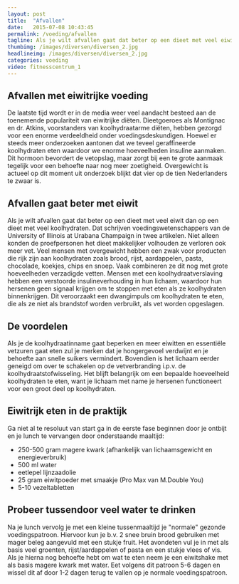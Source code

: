 ```yaml
---
layout: post
title:  "Afvallen"
date:   2015-07-08 10:43:45
permalink: /voeding/afvallen
tagline: Als je wilt afvallen gaat dat beter op een dieet met veel eiwit dan op een dieet met veel koolhydraten.
thumbimg: /images/diversen/diversen_2.jpg
headlineimg: /images/diversen/diversen_2.jpg
categories: voeding
video: fitnesscentrum_1
---
```

## Afvallen met eiwitrijke voeding
 De laatste tijd wordt er in de media weer veel aandacht besteed aan de toenemende populariteit van eiwitrijke diëten. Dieetgoeroes als Montignac en dr. Atkins, voorstanders van koolhydraatarme diëten, hebben gezorgd voor een enorme verdeeldheid onder voedingsdeskundigen. Hoewel er steeds meer onderzoeken aantonen dat we teveel geraffineerde koolhydraten eten waardoor we enorme hoeveelheden insuline aanmaken. Dit hormoon bevordert de vetopslag, maar zorgt bij een te grote aanmaak tegelijk voor een behoefte naar nog meer zoetigheid. Overgewicht is actueel op dit moment uit onderzoek blijkt dat vier op de tien Nederlanders te zwaar is.
 
## Afvallen gaat beter met eiwit
 
 Als je wilt afvallen gaat dat beter op een dieet met veel eiwit dan op een dieet met veel koolhydraten. Dat schrijven voedingswetenschappers van de University of Illinois at Urabana Champaign in twee artikelen. Niet alleen konden de proefpersonen het dieet makkelijker volhouden ze verloren ook meer vet. Veel mensen met overgewicht hebben een zwak voor producten die rijk zijn aan koolhydraten zoals brood, rijst, aardappelen, pasta, chocolade, koekjes, chips en snoep. Vaak combineren ze dit nog met grote hoeveelheden verzadigde vetten. Mensen met een koolhydraatverslaving hebben een verstoorde insulineverhouding in hun lichaam, waardoor hun hersenen geen signaal krijgen om te stoppen met eten als ze koolhydraten binnenkrijgen. Dit veroorzaakt een dwangimpuls om koolhydraten te eten, die als ze niet als brandstof worden verbruikt, als vet worden opgeslagen.
 
## De voordelen
 Als je de koolhydraatinname gaat beperken en meer eiwitten en essentiële vetzuren gaat eten zul je merken dat je hongergevoel verdwijnt en je behoefte aan snelle suikers vermindert. Bovendien is het lichaam eerder geneigd om over te schakelen op de vetverbranding i.p.v. de koolhydraatstofwisseling. Het blijft belangrijk om een bepaalde hoeveelheid koolhydraten te eten, want je lichaam met name je hersenen functioneert voor een groot deel op koolhydraten.
 
## Eiwitrijk eten in de praktijk
 Ga niet al te resoluut van start ga in de eerste fase beginnen door je ontbijt en je lunch te vervangen door onderstaande maaltijd:
 
-	250-500 gram magere kwark (afhankelijk van lichaamsgewicht en energieverbruik)
-	 500 ml water
-	eetlepel lijnzaadolie
-	25 gram eiwitpoeder met smaakje (Pro Max van M.Double You)
-	5-10 vezeltabletten
 
## Probeer tussendoor veel water te drinken
 Na je lunch vervolg je met een kleine tussenmaaltijd je "normale" gezonde voedingspatroon. Hiervoor kun je b.v. 2 snee bruin brood gebruiken met mager beleg aangevuld met een stukje fruit. Het avondeten vul je in met als basis veel groenten, rijst/aardappelen of pasta en een stukje vlees of vis. Als je hierna nog behoefte hebt om wat te eten neem je een eiwitshake met als basis magere kwark met water. Eet volgens dit patroon 5-6 dagen en wissel dit af door 1-2 dagen terug te vallen op je normale voedingspatroon.
